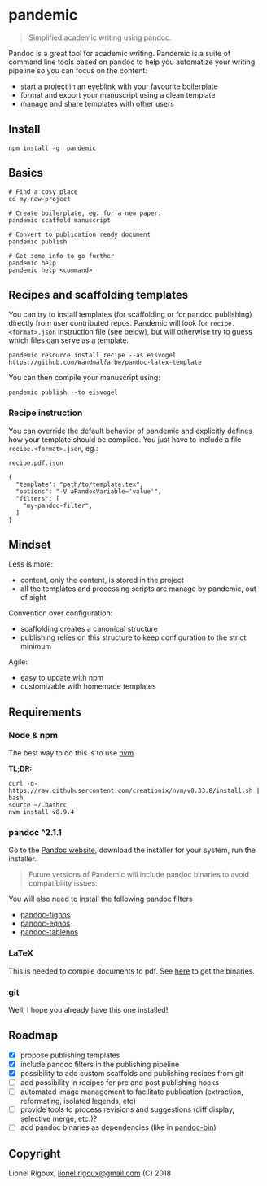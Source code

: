 # pandemic

> Simplified academic writing using pandoc.

Pandoc is a great tool for academic writing.
Pandemic is a suite of command line tools based on pandoc to help you automatize
 your writing pipeline so you can focus on the content:

- start a project in an eyeblink with your favourite boilerplate
- format and export your manuscript using a clean template
- manage and share templates with other users


## Install

```
npm install -g  pandemic
```

## Basics

```
# Find a cosy place
cd my-new-project

# Create boilerplate, eg. for a new paper:
pandemic scaffold manuscript

# Convert to publication ready document
pandemic publish

# Get some info to go further
pandemic help
pandemic help <command>
```

## Recipes and scaffolding templates

You can try to install templates (for scaffolding or for pandoc publishing) directly from user contributed repos.
Pandemic will look for `recipe.<format>.json` instruction file (see below), but will otherwise try to guess which files can serve as a template.

```
pandemic resource install recipe --as eisvogel https://github.com/Wandmalfarbe/pandoc-latex-template
```

You can then compile your manuscript using:

```
pandemic publish --to eisvogel
```

### Recipe instruction

You can override the default behavior of pandemic and explicitly defines how your template should be compiled.
You just have to include a file `recipe.<format>.json`, eg.:

`recipe.pdf.json`
```
{
  "template": "path/to/template.tex",
  "options": "-V aPandocVariable='value'",
  "filters": [
    "my-pandoc-filter",
  ]
}
```

## Mindset

Less is more:
- content, only the content, is stored in the project
- all the templates and processing scripts are manage by pandemic, out of sight

Convention over configuration:
- scaffolding creates a canonical structure
- publishing relies on this structure to keep configuration to the strict minimum

Agile:
- easy to update with npm
- customizable with homemade templates

## Requirements

### Node & npm

The best way to do this is to use [nvm](https://github.com/creationix/nvm).

**TL;DR:**

```
curl -o- https://raw.githubusercontent.com/creationix/nvm/v0.33.8/install.sh | bash
source ~/.bashrc
nvm install v8.9.4
```

### pandoc ^2.1.1

Go to the [Pandoc website](https://github.com/jgm/pandoc/releases), download the installer for your system, run the installer.

> Future versions of Pandemic will include pandoc binaries to avoid compatibility issues.

You will also need to install the following pandoc filters

- [pandoc-fignos](https://github.com/tomduck/pandoc-fignos)
- [pandoc-eqnos](https://github.com/tomduck/pandoc-eqnos)
- [pandoc-tablenos](https://github.com/tomduck/pandoc-tablenos)

### LaTeX

This is needed to compile documents to pdf. See [here](https://www.latex-project.org/get/) to get the binaries.

### git

Well, I hope you already have this one installed!

## Roadmap

- [x] propose publishing templates
- [x] include pandoc filters in the publishing pipeline
- [x] possibility to add custom scaffolds and publishing recipes from git
- [ ] add possibility in recipes for pre and post publishing hooks
- [ ] automated image management to facilitate publication (extraction, reformating, isolated legends, etc)
- [ ] provide tools to process revisions and suggestions (diff display, selective merge, etc.)?
- [ ] add pandoc binaries as dependencies (like in [pandoc-bin](https://github.com/toshgoodson/pandoc-bin))

## Copyright
Lionel Rigoux, lionel.rigoux@gmail.com (C) 2018
